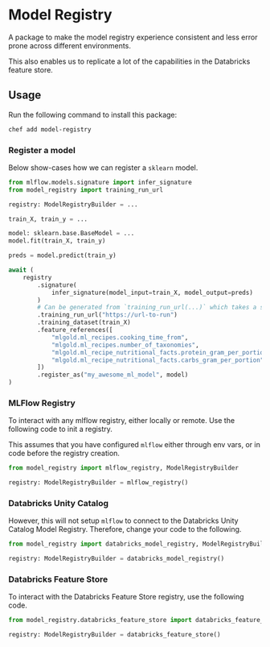 # Model Registry

A package to make the model registry experience consistent and less error prone across different environments.

This also enables us to replicate a lot of the capabilities in the Databricks feature store.

## Usage
Run the following command to install this package:

```bash
chef add model-registry
```

### Register a model

Below show-cases how we can register a `sklearn` model.

```python
from mlflow.models.signature import infer_signature
from model_registry import training_run_url

registry: ModelRegistryBuilder = ...

train_X, train_y = ...

model: sklearn.base.BaseModel = ...
model.fit(train_X, train_y)

preds = model.predict(train_y)

await (
    registry
        .signature(
            infer_signature(model_input=train_X, model_output=preds)
        )
        # Can be generated from `training_run_url(...)` which takes a spark session
        .training_run_url("https://url-to-run")
        .training_dataset(train_X)
        .feature_references([
            "mlgold.ml_recipes.cooking_time_from",
            "mlgold.ml_recipes.number_of_taxonomies",
            "mlgold.ml_recipe_nutritional_facts.protein_gram_per_portion",
            "mlgold.ml_recipe_nutritional_facts.carbs_gram_per_portion",
        ])
        .register_as("my_awesome_ml_model", model)
)
```

### MLFlow Registry

To interact with any mlflow registry, either locally or remote. Use the following code to init a registry.

This assumes that you have configured `mlflow` either through env vars, or in code before the registry creation.

```python
from model_registry import mlflow_registry, ModelRegistryBuilder

registry: ModelRegistryBuilder = mlflow_registry()
```

### Databricks Unity Catalog

However, this will not setup `mlflow` to connect to the Databricks Unity Catalog Model Registry. Therefore, change your code to the following.

```python
from model_registry import databricks_model_registry, ModelRegistryBuilder

registry: ModelRegistryBuilder = databricks_model_registry()
```

### Databricks Feature Store

To interact with the Databricks Feature Store registry, use the following code.

```python
from model_registry.databricks_feature_store import databricks_feature_store, ModelRegistryBuilder

registry: ModelRegistryBuilder = databricks_feature_store()
```
